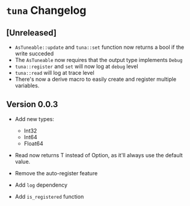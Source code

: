 # `tuna` Changelog

## [Unreleased]

* `AsTuneable::update` and `tuna::set` function now returns a bool if the write succeded
* The `AsTuneable` now requires that the output type implements `Debug`
* `tuna::register` and `set` will now log at `debug` level
* `tuna::read` will log at trace level
* There's now a derive macro to easily create and register multiple variables.


## Version 0.0.3

* Add new types:
  * Int32
  * Int64
  * Float64

* Read now returns T instead of Option<T>, as it'll always use the default value.
* Remove the auto-register feature
* Add `log` dependency
* Add `is_registered` function
